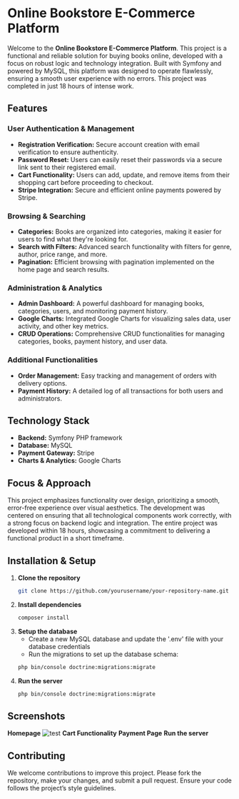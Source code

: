 # Online Bookstore E-Commerce Platform

Welcome to the **Online Bookstore E-Commerce Platform**. This project is a functional and reliable solution for buying books online, developed with a focus on robust logic and technology integration. Built with Symfony and powered by MySQL, this platform was designed to operate flawlessly, ensuring a smooth user experience with no errors. This project was completed in just 18 hours of intense work.

## Features

### User Authentication & Management
- **Registration Verification:** Secure account creation with email verification to ensure authenticity.
- **Password Reset:** Users can easily reset their passwords via a secure link sent to their registered email.
- **Cart Functionality:** Users can add, update, and remove items from their shopping cart before proceeding to checkout.
- **Stripe Integration:** Secure and efficient online payments powered by Stripe.

### Browsing & Searching
- **Categories:** Books are organized into categories, making it easier for users to find what they're looking for.
- **Search with Filters:** Advanced search functionality with filters for genre, author, price range, and more.
- **Pagination:** Efficient browsing with pagination implemented on the home page and search results.

### Administration & Analytics
- **Admin Dashboard:** A powerful dashboard for managing books, categories, users, and monitoring payment history.
- **Google Charts:** Integrated Google Charts for visualizing sales data, user activity, and other key metrics.
- **CRUD Operations:** Comprehensive CRUD functionalities for managing categories, books, payment history, and user data.

### Additional Functionalities
- **Order Management:** Easy tracking and management of orders with delivery options.
- **Payment History:** A detailed log of all transactions for both users and administrators.

## Technology Stack
- **Backend:** Symfony PHP framework
- **Database:** MySQL
- **Payment Gateway:** Stripe
- **Charts & Analytics:** Google Charts

## Focus & Approach

This project emphasizes functionality over design, prioritizing a smooth, error-free experience over visual aesthetics. The development was centered on ensuring that all technological components work correctly, with a strong focus on backend logic and integration. The entire project was developed within 18 hours, showcasing a commitment to delivering a functional product in a short timeframe.

## Installation & Setup

1. **Clone the repository**
   ```bash
   git clone https://github.com/yourusername/your-repository-name.git

2. **Install dependencies**
   ```bash
   composer install

3. **Setup the database**
   - Create a new MySQL database and update the '.env' file with your database credentials
   - Run the migrations to set up the database schema:
   ```bash
   php bin/console doctrine:migrations:migrate

4. **Run the server**
   ```bash
   php bin/console doctrine:migrations:migrate


## Screenshots

**Homepage**
![test](https://tmssl.akamaized.net/images/foto/galerie/cristiano-ronaldo-al-nassr-2023-1690844161-112905.jpg?lm=1690844177)
**Cart Functionality**
**Payment Page**
**Run the server**


## Contributing

We welcome contributions to improve this project. Please fork the repository, make your changes, and submit a pull request. Ensure your code follows the project’s style guidelines.
